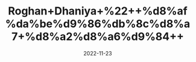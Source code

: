---
title: 'Roghan+Dhaniya+%22++%d8%af%da%be%d9%86%db%8c%d8%a7+%d8%a2%d8%a6%d9%84++'
date: '2022-11-23' 
metatag: '' 
inventory: '0' 
draft: false 
# meta description 
shortDescripton: 'Coriander++Oil++has+potentially+antiseptic%2c+antifungal%2c+and+detoxifying+properties%2c+it%27s+an+option+for+soothing+eczema%2c+fungal+infections%2c+and+allergic+reactions+on+your+skin.'
description: 'Oil+%d8%b1%d9%88%d8%ba%d9%86+%d8%aa%db%8c%d9%84'
longdescription: ''
tags: ''
brand: ''
subCategory: ''
unit: '50 ml-Pk'
sellCount: '0'
featured: True
# product Price
price: '80.0'
# Product Short Description
shortDescription: 'Coriander++Oil++has+potentially+antiseptic%2c+antifungal%2c+and+detoxifying+properties%2c+it%27s+an+option+for+soothing+eczema%2c+fungal+infections%2c+and+allergic+reactions+on+your+skin.'
productID: '6164F412-2243-ED11-996A-005056B3A416'
type: 'products'
category: 'Oil+%d8%b1%d9%88%d8%ba%d9%86+%d8%aa%db%8c%d9%84' 
thumnailproduct: 'https://eraconnect.blob.core.windows.net/product-images/aminsaddiquidawakhana/b8800f38-52b1-495c-b68b-0937473f9070.webp' 
images:
  - image: 'https://eraconnect.blob.core.windows.net/product-images/aminsaddiquidawakhana/b8800f38-52b1-495c-b68b-0937473f9070.webp'  
Variants:
---